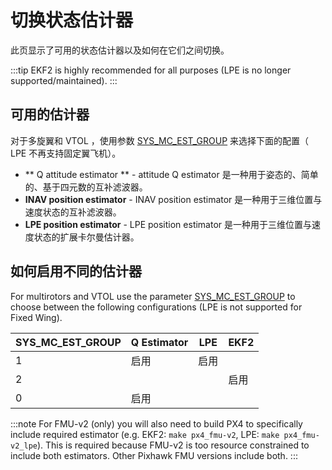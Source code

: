 # 切换状态估计器

此页显示了可用的状态估计器以及如何在它们之间切换。

:::tip EKF2 is highly recommended for all purposes (LPE is no longer supported/maintained).
:::

## 可用的估计器

对于多旋翼和 VTOL ，使用参数 [SYS_MC_EST_GROUP](../advanced/parameter_reference.md#SYS_MC_EST_GROUP) 来选择下面的配置（ LPE 不再支持固定翼飞机）。
- ** Q attitude estimator ** - attitude Q estimator 是一种用于姿态的、简单的、基于四元数的互补滤波器。
- **INAV position estimator** - INAV position estimator 是一种用于三维位置与速度状态的互补滤波器。
- **LPE position estimator** - LPE position estimator 是一种用于三维位置与速度状态的扩展卡尔曼估计器。


## 如何启用不同的估计器

For multirotors and VTOL use the parameter [SYS_MC_EST_GROUP](../advanced_config/parameter_reference.md#SYS_MC_EST_GROUP) to choose between the following configurations (LPE is not supported for Fixed Wing).

| SYS_MC_EST_GROUP | Q Estimator | LPE | EKF2 |
| ------------------ | ----------- | --- | ---- |
| 1                  | 启用          | 启用  |      |
| 2                  |             |     | 启用   |
| 0                  | 启用          |     |      |

:::note
For FMU-v2 (only) you will also need to build PX4 to specifically include required estimator (e.g. EKF2: `make px4_fmu-v2`, LPE: `make px4_fmu-v2_lpe`). This is required because FMU-v2 is too resource constrained to include both estimators. Other Pixhawk FMU versions include both.
:::
